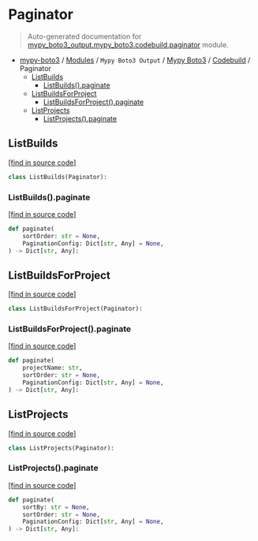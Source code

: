 # Paginator

> Auto-generated documentation for [mypy_boto3_output.mypy_boto3.codebuild.paginator](https://github.com/vemel/mypy_boto3/blob/master/mypy_boto3_output/mypy_boto3/codebuild/paginator.py) module.

- [mypy-boto3](../../../README.md#mypy_boto3) / [Modules](../../../MODULES.md#mypy-boto3-modules) / `Mypy Boto3 Output` / [Mypy Boto3](../index.md#mypy-boto3) / [Codebuild](index.md#codebuild) / Paginator
    - [ListBuilds](#listbuilds)
        - [ListBuilds().paginate](#listbuildspaginate)
    - [ListBuildsForProject](#listbuildsforproject)
        - [ListBuildsForProject().paginate](#listbuildsforprojectpaginate)
    - [ListProjects](#listprojects)
        - [ListProjects().paginate](#listprojectspaginate)

## ListBuilds

[[find in source code]](https://github.com/vemel/mypy_boto3/blob/master/mypy_boto3_output/mypy_boto3/codebuild/paginator.py#L9)

```python
class ListBuilds(Paginator):
```

### ListBuilds().paginate

[[find in source code]](https://github.com/vemel/mypy_boto3/blob/master/mypy_boto3_output/mypy_boto3/codebuild/paginator.py#L12)

```python
def paginate(
    sortOrder: str = None,
    PaginationConfig: Dict[str, Any] = None,
) -> Dict[str, Any]:
```

## ListBuildsForProject

[[find in source code]](https://github.com/vemel/mypy_boto3/blob/master/mypy_boto3_output/mypy_boto3/codebuild/paginator.py#L18)

```python
class ListBuildsForProject(Paginator):
```

### ListBuildsForProject().paginate

[[find in source code]](https://github.com/vemel/mypy_boto3/blob/master/mypy_boto3_output/mypy_boto3/codebuild/paginator.py#L21)

```python
def paginate(
    projectName: str,
    sortOrder: str = None,
    PaginationConfig: Dict[str, Any] = None,
) -> Dict[str, Any]:
```

## ListProjects

[[find in source code]](https://github.com/vemel/mypy_boto3/blob/master/mypy_boto3_output/mypy_boto3/codebuild/paginator.py#L30)

```python
class ListProjects(Paginator):
```

### ListProjects().paginate

[[find in source code]](https://github.com/vemel/mypy_boto3/blob/master/mypy_boto3_output/mypy_boto3/codebuild/paginator.py#L33)

```python
def paginate(
    sortBy: str = None,
    sortOrder: str = None,
    PaginationConfig: Dict[str, Any] = None,
) -> Dict[str, Any]:
```
